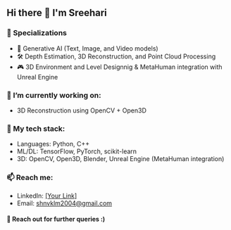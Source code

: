 <!--
**SreehariNvklm/SreehariNvklm** is a ✨ _special_ ✨ repository because its `README.md` (this file) appears on your GitHub profile.

Here are some ideas to get you started:

- 🔭 I’m currently working on ...
- 🌱 I’m currently learning ...
- 👯 I’m looking to collaborate on ...
- 🤔 I’m looking for help with ...
- 💬 Ask me about ...
- 📫 How to reach me: ...
- 😄 Pronouns: ...
- ⚡ Fun fact: ...
-->

## Hi there 👋 I'm Sreehari

### 🧠 Specializations
- 🤖 Generative AI (Text, Image, and Video models)
- 🛠️ Depth Estimation, 3D Reconstruction, and Point Cloud Processing
- 🎮 3D Environment and Level Designnig & MetaHuman integration with Unreal Engine

### 🔭 I’m currently working on: 
- 3D Reconstruction using OpenCV + Open3D

### 🧠 My tech stack:
- Languages: Python, C++
- ML/DL: TensorFlow, PyTorch, scikit-learn
- 3D: OpenCV, Open3D, Blender, Unreal Engine (MetaHuman integration)

### 📫 Reach me:
- LinkedIn: [[Your Link]](https://www.linkedin.com/in/sreehari-j-r-1b9b991ba/)
- Email: shnvklm2004@gmail.com

#### 💬 Reach out for further queries :)
